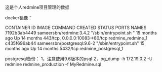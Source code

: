 这是个人redmine项目管理的数据

docker镜像：

CONTAINER ID        IMAGE                        COMMAND                  CREATED             STATUS              PORTS                            NAMES
7192b3ab4449        sameersbn/redmine:3.4.2      "/sbin/entrypoint.sh "   15 months ago       Up 14 months        443/tcp, 0.0.0.0:10083->80/tcp   redmine_redmine_1
c435f696ab44        sameersbn/postgresql:9.6-2   "/sbin/entrypoint.sh"    15 months ago       Up 14 months        5432/tcp                         redmine_postgresql_1

postgresql备份：
1，注意使用9.6版本的psql
2，pg_dump -h 172.19.0.2 -U redmine redmine_production -f MyRedmine.sql
